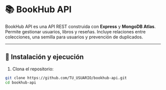# 📚 BookHub API

BookHub API es una API REST construida con **Express** y **MongoDB Atlas**. Permite gestionar usuarios, libros y reseñas. Incluye relaciones entre colecciones, una semilla para usuarios y prevención de duplicados.

---

## 🚀 Instalación y ejecución

1. Clona el repositorio:

```bash
git clone https://github.com/TU_USUARIO/bookhub-api.git
cd bookhub-api
```
